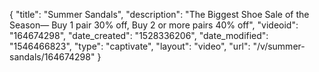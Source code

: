 {
    "title": "Summer Sandals",
    "description": "The Biggest Shoe Sale of the Season— Buy 1 pair 30% off, Buy 2 or more pairs 40% off",
    "videoid": "164674298",
    "date_created": "1528336206",
    "date_modified": "1546466823",
    "type": "captivate",
    "layout": "video",
    "url": "\/v\/summer-sandals\/164674298"
}